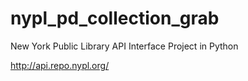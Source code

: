 # nypl_pd_collection_grab
New York Public Library API Interface Project in Python

http://api.repo.nypl.org/

